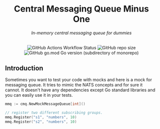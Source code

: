 <h1 align="center">Central Messaging Queue Minus One</h1>
<h6 align="center">In-memory central messaging queue for dummies</h6>

<p align="center">
  <img alt="GitHub Actions Workflow Status" src="https://img.shields.io/github/actions/workflow/status/1995parham-learning/cmq-1/ci.yaml?style=for-the-badge&logo=github">
  <img alt="GitHub repo size" src="https://img.shields.io/github/repo-size/1995parham-learning/cmq-1?logo=github&style=for-the-badge">
  <img alt="GitHub go.mod Go version (subdirectory of monorepo)" src="https://img.shields.io/github/go-mod/go-version/1995parham-learning/cmq-1?style=for-the-badge&logo=go">
</p>

## Introduction

Sometimes you want to test your code with mocks and here is a mock for messaging queue. It tries to mimic the NATS concepts
and for sure it cannot. It doesn't have any dependencies except Go standard libraries and you can easily use it in your tests.

```go
mmq := cmq.NewMockMessageQueue[int]()

// register two different subscribing groups.
mmq.Register("s1", "numbers", 10)
mmq.Register("s2", "numbers", 10)
```
